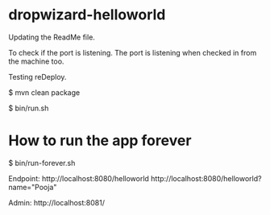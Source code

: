 
dropwizard-helloworld
=====================

Updating the ReadMe file.

To check if the port is listening.
The port is listening when checked in from the machine too.


Testing reDeploy.

$ mvn clean package

$ bin/run.sh 

# How to run the app  forever
$ bin/run-forever.sh

Endpoint: http://localhost:8080/helloworld
          http://localhost:8080/helloworld?name="Pooja"

Admin: http://localhost:8081/

